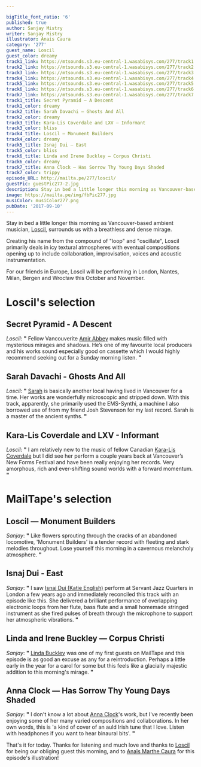 ```yaml
---

bigTitle_font_ratio: '6'
published: true
author: Sanjay Mistry
writer: Sanjay Mistry
illustrator: Anais Caura
category: '277'
guest_name: Loscil
guest_color: dreamy
track1_link: https://mtsounds.s3.eu-central-1.wasabisys.com/277/track1.mp3
track2_link: https://mtsounds.s3.eu-central-1.wasabisys.com/277/track2.mp3
track3_link: https://mtsounds.s3.eu-central-1.wasabisys.com/277/track3.mp3
track4_link: https://mtsounds.s3.eu-central-1.wasabisys.com/277/track4.mp3
track5_link: https://mtsounds.s3.eu-central-1.wasabisys.com/277/track5.mp3
track6_link: https://mtsounds.s3.eu-central-1.wasabisys.com/277/track6.mp3
track7_link: https://mtsounds.s3.eu-central-1.wasabisys.com/277/track7.mp3
track1_title: Secret Pyramid — A Descent
track1_color: dreamy
track2_title: Sarah Davachi — Ghosts And All
track2_color: dreamy
track3_title: Kara-Lis Coverdale and LXV — Informant
track3_color: bliss
track4_title: Loscil — Monument Builders
track4_color: dreamy
track5_title: Isnaj Dui — East
track5_color: bliss
track6_title: Linda and Irene Buckley — Corpus Christi
track6_color: dreamy
track7_title: Anna Clock — Has Sorrow Thy Young Days Shaded
track7_color: trippy
episode_URL: http://mailta.pe/277/loscil/
guestPic: guestPic277-2.jpg
description: Stay in bed a little longer this morning as Vancouver-based ambient musician, Loscil, surrounds us with a breathless and dense mirage.
image: https://mailta.pe/img/fbPic277.jpg
musiColor: musiColor277.png
pubDate: '2017-09-10'
---
```

Stay in bed a little longer this morning as Vancouver-based ambient musician, [Loscil](http://loscil.ca/), surrounds us with a breathless and dense mirage.
<p>Creating his name from the compound of "loop" and "oscillate", Loscil primarily deals in icy textural atmospheres with eventual compositions opening up to include collaboration, improvisation, voices and acoustic instrumentation.
<p>For our friends in Europe, Loscil will be performing in London, Nantes, Milan, Bergen and Wrocław this October and November. 


# Loscil's selection


## Secret Pyramid - A Descent
_Loscil_: **"** Fellow Vancouverite [Amir Abbey](http://studentsofdecay.com/post/94162287649/secret-pyramid-the-silent-march) makes music filled with mysterious mirages and shadows. He’s one of my favourite local producers and his works sound especially good on cassette which I would highly recommend seeking out for a Sunday morning listen. **"** 

## Sarah Davachi - Ghosts And All
_Loscil_: **"** [Sarah](http://www.sarahdavachi.com/index.html) is basically another local having lived in Vancouver for a time.  Her works are wonderfully microscopic and stripped down.  With this track, apparently, she primarily used the EMS-Synthi, a machine I also borrowed use of from my friend Josh Stevenson for my last record. Sarah is a master of the ancient synths. **"** 

## Kara-Lis Coverdale and LXV - Informant
_Loscil_: **"** I am relatively new to the music of fellow Canadian [Kara-Lis Coverdale](https://kara-liscoverdale.bandcamp.com/) but I did see her perform a couple years back at Vancouver’s New Forms Festival and have been really enjoying her records. Very amorphous, rich and ever-shifting sound worlds with a forward momentum. **"** 


# MailTape's selection

## Loscil — Monument Builders
_Sanjay_: **"** Like flowers sprouting through the cracks of an abandoned locomotive, 'Monument Builders' is a tender record with fleeting and stark melodies throughout. Lose yourself this morning in a cavernous melancholy atmosphere. **"** 

## Isnaj Dui - East
_Sanjay_: **"** I saw [Isnaj Dui (Katie English)](http://www.katie-english.net/) perform at Servant Jazz Quarters in London a few years ago and immediately reconciled this track with an episode like this. She delivered a brilliant performance of overlapping electronic loops from her flute, bass flute and a small homemade stringed instrument as she fired pulses of breath through the microphone to support her atmospheric vibrations. **"** 

## Linda and Irene Buckley — Corpus Christi
_Sanjay_: **"** [Linda Buckley](http://www.lindabuckley.org/) was one of my first guests on MailTape and this episode is as good an excuse as any for a reintroduction. Perhaps a little early in the year for a carol for some but this feels like a glacially majestic addition to this morning's mirage. **"** 

## Anna Clock — Has Sorrow Thy Young Days Shaded
_Sanjay_: **"** I don't know a lot about [Anna Clock](https://www.annaclock.com/)'s work, but I've recently been enjoying some of her many varied compositions and collaborations. In her own words, this is 'a kind of cover of an auld Irish tune that I love. Listen with headphones if you want to hear binaural bits'. **"** 

That's it for today. Thanks for listening and much love and thanks to [Loscil](http://loscil.ca/) for being our obliging guest this morning, and to [Anaïs Marthe Caura](https://vimeo.com/anaismarthecaura) for this episode's illustration!
